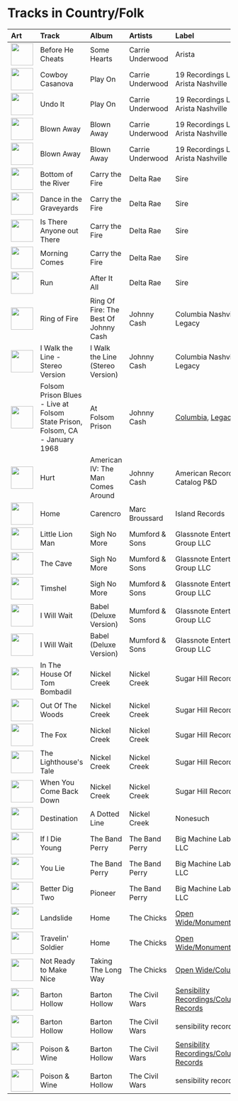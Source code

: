 # Tracks in Country/Folk

| Art                                                                                              | Track                                                                        | Album                                 | Artists          | Label                                                            | 💚   | 🔗                                                          |
|:-------------------------------------------------------------------------------------------------|:-----------------------------------------------------------------------------|:--------------------------------------|:-----------------|:-----------------------------------------------------------------|:----|:-----------------------------------------------------------|
| <img src="https://i.scdn.co/image/ab67616d0000b273724bd326692d222c5906b0b0" alt="" width="50" /> | Before He Cheats                                                             | Some Hearts                           | Carrie Underwood | Arista                                                           | 💚   | [🔗](https://open.spotify.com/track/0ZUo4YjG4saFnEJhdWp9Bt) |
| <img src="https://i.scdn.co/image/ab67616d0000b27303668e3f13559554eca8ccc6" alt="" width="50" /> | Cowboy Casanova                                                              | Play On                               | Carrie Underwood | 19 Recordings Limited / Arista Nashville                         | 💚   | [🔗](https://open.spotify.com/track/6OqdF0vHI9xkqswI7EK0cD) |
| <img src="https://i.scdn.co/image/ab67616d0000b27303668e3f13559554eca8ccc6" alt="" width="50" /> | Undo It                                                                      | Play On                               | Carrie Underwood | 19 Recordings Limited / Arista Nashville                         | 💚   | [🔗](https://open.spotify.com/track/1Fo2N5iXRi37maMboaig7O) |
| <img src="https://i.scdn.co/image/ab67616d0000b27324e1589fb3eab8ae8831f388" alt="" width="50" /> | Blown Away                                                                   | Blown Away                            | Carrie Underwood | 19 Recordings Limited / Arista Nashville                         |     | [🔗](https://open.spotify.com/track/0vFMQi8ZnOM2y8cuReZTZ2) |
| <img src="https://i.scdn.co/image/ab67616d0000b27324e1589fb3eab8ae8831f388" alt="" width="50" /> | Blown Away                                                                   | Blown Away                            | Carrie Underwood | 19 Recordings Limited / Arista Nashville                         |     | [🔗](https://open.spotify.com/track/0vFMQi8ZnOM2y8cuReZTZ2) |
| <img src="https://i.scdn.co/image/ab67616d0000b27349aaf14f0936159764cd728a" alt="" width="50" /> | Bottom of the River                                                          | Carry the Fire                        | Delta Rae        | Sire                                                             | 💚   | [🔗](https://open.spotify.com/track/2LzyUfJdRp3uqTrITBJXEY) |
| <img src="https://i.scdn.co/image/ab67616d0000b27349aaf14f0936159764cd728a" alt="" width="50" /> | Dance in the Graveyards                                                      | Carry the Fire                        | Delta Rae        | Sire                                                             | 💚   | [🔗](https://open.spotify.com/track/1gOEbMyphMVhTyZ4HxXQro) |
| <img src="https://i.scdn.co/image/ab67616d0000b27349aaf14f0936159764cd728a" alt="" width="50" /> | Is There Anyone out There                                                    | Carry the Fire                        | Delta Rae        | Sire                                                             |     | [🔗](https://open.spotify.com/track/72qPAcGzgLm1lL9cpz9Jwp) |
| <img src="https://i.scdn.co/image/ab67616d0000b27349aaf14f0936159764cd728a" alt="" width="50" /> | Morning Comes                                                                | Carry the Fire                        | Delta Rae        | Sire                                                             |     | [🔗](https://open.spotify.com/track/63byZ03y35JFoU735ZPfXO) |
| <img src="https://i.scdn.co/image/ab67616d0000b273672d3c160471692595698564" alt="" width="50" /> | Run                                                                          | After It All                          | Delta Rae        | Sire                                                             |     | [🔗](https://open.spotify.com/track/1G2y3ckwnDX4IOiemPOXEW) |
| <img src="https://i.scdn.co/image/ab67616d0000b273dfe4bfe695c4192e547e72c7" alt="" width="50" /> | Ring of Fire                                                                 | Ring Of Fire: The Best Of Johnny Cash | Johnny Cash      | Columbia Nashville Legacy                                        | 💚   | [🔗](https://open.spotify.com/track/6YffUZJ2R06kyxyK6onezL) |
| <img src="https://i.scdn.co/image/ab67616d0000b2730cf212ffc3719550dfab899d" alt="" width="50" /> | I Walk the Line - Stereo Version                                             | I Walk the Line (Stereo Version)      | Johnny Cash      | Columbia Nashville Legacy                                        |     | [🔗](https://open.spotify.com/track/3X9tJw6z5LowFx339fhTvu) |
| <img src="https://i.scdn.co/image/ab67616d0000b2734a04593b7c149dc7b725683e" alt="" width="50" /> | Folsom Prison Blues - Live at Folsom State Prison, Folsom, CA - January 1968 | At Folsom Prison                      | Johnny Cash      | [Columbia](../labels/columbia.md), [Legacy](../labels/legacy.md) |     | [🔗](https://open.spotify.com/track/2fDHuS1PTkHBbCWWZF1ph9) |
| <img src="https://i.scdn.co/image/ab67616d0000b2736f4f62da3d811b6501a69ffa" alt="" width="50" /> | Hurt                                                                         | American IV: The Man Comes Around     | Johnny Cash      | American Recordings Catalog P&D                                  | 💚   | [🔗](https://open.spotify.com/track/28cnXtME493VX9NOw9cIUh) |
| <img src="https://i.scdn.co/image/ab67616d0000b2737cdb143bd2e9906d39c5eb04" alt="" width="50" /> | Home                                                                         | Carencro                              | Marc Broussard   | Island Records                                                   | 💚   | [🔗](https://open.spotify.com/track/1XhzO8cuPaqsqUKw92Wbwc) |
| <img src="https://i.scdn.co/image/ab67616d0000b2736d0a13a643d83342430c07da" alt="" width="50" /> | Little Lion Man                                                              | Sigh No More                          | Mumford & Sons   | Glassnote Entertainment Group LLC                                | 💚   | [🔗](https://open.spotify.com/track/6JnufVNLIO5F5Lk4sEVLeI) |
| <img src="https://i.scdn.co/image/ab67616d0000b2736d0a13a643d83342430c07da" alt="" width="50" /> | The Cave                                                                     | Sigh No More                          | Mumford & Sons   | Glassnote Entertainment Group LLC                                |     | [🔗](https://open.spotify.com/track/7IxVWmdabNVhfLBV3JD0nJ) |
| <img src="https://i.scdn.co/image/ab67616d0000b2736d0a13a643d83342430c07da" alt="" width="50" /> | Timshel                                                                      | Sigh No More                          | Mumford & Sons   | Glassnote Entertainment Group LLC                                |     | [🔗](https://open.spotify.com/track/4c3zZWPPYkvjSV07Cv95oJ) |
| <img src="https://i.scdn.co/image/ab67616d0000b273e5d3f32e37004060183a5fc5" alt="" width="50" /> | I Will Wait                                                                  | Babel (Deluxe Version)                | Mumford & Sons   | Glassnote Entertainment Group LLC                                |     | [🔗](https://open.spotify.com/track/0hm8rgOY17z7kQJlqGKbu7) |
| <img src="https://i.scdn.co/image/ab67616d0000b2736e2407383e952808a0602b0d" alt="" width="50" /> | I Will Wait                                                                  | Babel (Deluxe Version)                | Mumford & Sons   | Glassnote Entertainment Group LLC                                | 💚   | [🔗](https://open.spotify.com/track/1fXiYSWmkKJfRKMegCkI11) |
| <img src="https://i.scdn.co/image/ab67616d0000b2739ab215825eb77076b1b4b387" alt="" width="50" /> | In The House Of Tom Bombadil                                                 | Nickel Creek                          | Nickel Creek     | Sugar Hill Records                                               |     | [🔗](https://open.spotify.com/track/5p5S50sTbxikUj5PE11bGS) |
| <img src="https://i.scdn.co/image/ab67616d0000b2739ab215825eb77076b1b4b387" alt="" width="50" /> | Out Of The Woods                                                             | Nickel Creek                          | Nickel Creek     | Sugar Hill Records                                               |     | [🔗](https://open.spotify.com/track/0l4s9ze0CrQfOiE8jaMs1H) |
| <img src="https://i.scdn.co/image/ab67616d0000b2739ab215825eb77076b1b4b387" alt="" width="50" /> | The Fox                                                                      | Nickel Creek                          | Nickel Creek     | Sugar Hill Records                                               |     | [🔗](https://open.spotify.com/track/0dGfpnQtf1yw0ktC7yFl8b) |
| <img src="https://i.scdn.co/image/ab67616d0000b2739ab215825eb77076b1b4b387" alt="" width="50" /> | The Lighthouse's Tale                                                        | Nickel Creek                          | Nickel Creek     | Sugar Hill Records                                               | 💚   | [🔗](https://open.spotify.com/track/05HjafWVI238CLw5RDNkas) |
| <img src="https://i.scdn.co/image/ab67616d0000b2739ab215825eb77076b1b4b387" alt="" width="50" /> | When You Come Back Down                                                      | Nickel Creek                          | Nickel Creek     | Sugar Hill Records                                               |     | [🔗](https://open.spotify.com/track/1xVBmHH65VMaJP61SmOSUk) |
| <img src="https://i.scdn.co/image/ab67616d0000b273d85e555df0cf325f560b91cb" alt="" width="50" /> | Destination                                                                  | A Dotted Line                         | Nickel Creek     | Nonesuch                                                         |     | [🔗](https://open.spotify.com/track/6kuqHs2ijp5D8tj0XokQQo) |
| <img src="https://i.scdn.co/image/ab67616d0000b2735726e327fd968a6fb5974350" alt="" width="50" /> | If I Die Young                                                               | The Band Perry                        | The Band Perry   | Big Machine Label Group, LLC                                     |     | [🔗](https://open.spotify.com/track/4u26EevCNXMhlvE1xFBJwX) |
| <img src="https://i.scdn.co/image/ab67616d0000b2735726e327fd968a6fb5974350" alt="" width="50" /> | You Lie                                                                      | The Band Perry                        | The Band Perry   | Big Machine Label Group, LLC                                     | 💚   | [🔗](https://open.spotify.com/track/462tT5pBVstoLcOSJsBBKw) |
| <img src="https://i.scdn.co/image/ab67616d0000b27379c820d2d853c756c3738d39" alt="" width="50" /> | Better Dig Two                                                               | Pioneer                               | The Band Perry   | Big Machine Label Group, LLC                                     |     | [🔗](https://open.spotify.com/track/3z0a8G407NbxfjTRffvQiP) |
| <img src="https://i.scdn.co/image/ab67616d0000b27389847614971c417b722c4d97" alt="" width="50" /> | Landslide                                                                    | Home                                  | The Chicks       | [Open Wide/Monument/Columbia](../labels/monument.md)             | 💚   | [🔗](https://open.spotify.com/track/5hviCr3lgg6LY6noG6DPKs) |
| <img src="https://i.scdn.co/image/ab67616d0000b27389847614971c417b722c4d97" alt="" width="50" /> | Travelin' Soldier                                                            | Home                                  | The Chicks       | [Open Wide/Monument/Columbia](../labels/monument.md)             | 💚   | [🔗](https://open.spotify.com/track/0AkZjWYCMJ8wWiNex7LmkY) |
| <img src="https://i.scdn.co/image/ab67616d0000b27389ccaf21947f7929189654dc" alt="" width="50" /> | Not Ready to Make Nice                                                       | Taking The Long Way                   | The Chicks       | [Open Wide/Columbia](../labels/columbia.md)                      | 💚   | [🔗](https://open.spotify.com/track/6LCEyZZHFF4ebF1Mike1s5) |
| <img src="https://i.scdn.co/image/ab67616d0000b2735e43df674e251ab16cae8031" alt="" width="50" /> | Barton Hollow                                                                | Barton Hollow                         | The Civil Wars   | [Sensibility Recordings/Columbia Records](../labels/columbia.md) | 💚   | [🔗](https://open.spotify.com/track/2ZheGCM31EbCwUfGs0WJB1) |
| <img src="https://i.scdn.co/image/ab67616d0000b2737ebde0a5bb07f53a99c15224" alt="" width="50" /> | Barton Hollow                                                                | Barton Hollow                         | The Civil Wars   | sensibility recordings                                           |     | [🔗](https://open.spotify.com/track/6ZOBY9RG2tcxXX0ohKtfRc) |
| <img src="https://i.scdn.co/image/ab67616d0000b2735e43df674e251ab16cae8031" alt="" width="50" /> | Poison & Wine                                                                | Barton Hollow                         | The Civil Wars   | [Sensibility Recordings/Columbia Records](../labels/columbia.md) | 💚   | [🔗](https://open.spotify.com/track/3wsZYuHJrk3lssa7V7jvye) |
| <img src="https://i.scdn.co/image/ab67616d0000b2737ebde0a5bb07f53a99c15224" alt="" width="50" /> | Poison & Wine                                                                | Barton Hollow                         | The Civil Wars   | sensibility recordings                                           | 💚   | [🔗](https://open.spotify.com/track/4BFudy2Zbryi9a1KFad66B) |
